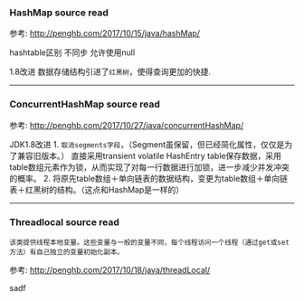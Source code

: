
### HashMap source read
参考:
http://penghb.com/2017/10/15/java/hashMap/

hashtable区别
    不同步
    允许使用null

1.8改进
    数据存储结构引进了`红黑树`，使得查询更加的快捷.

---
### ConcurrentHashMap source read
参考:
http://penghb.com/2017/10/27/java/concurrentHashMap/

JDK1.8改进
    1. `取消segments字段`，（Segment虽保留，但已经简化属性，仅仅是为了兼容旧版本。）
    直接采用transient volatile HashEntry table保存数据，采用table数组元素作为锁，从而实现了对每一行数据进行加锁，进一步减少并发冲突的概率。
    2. 将原先table数组＋单向链表的数据结构，变更为table数组＋单向链表＋红黑树的结构。（这点和HashMap是一样的）



---
### Threadlocal source read
    该类提供线程本地变量。这些变量与一般的变量不同，每个线程访问一个线程（通过get或set方法）有自己独立的变量初始化副本。
参考:
http://penghb.com/2017/10/18/java/threadLocal/

sadf
